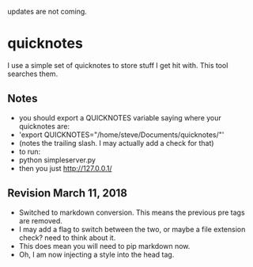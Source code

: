 updates are not coming.

# quicknotes
I use a simple set of quicknotes to store stuff I get hit with. This tool searches them.

## Notes
* you should export a QUICKNOTES variable saying where your quicknotes are:
* 'export QUICKNOTES="/home/steve/Documents/quicknotes/"'
* (notes the trailing slash.  I may actually add a check for that)
* to run:
* python simpleserver.py
* then you just http://127.0.0.1/  

## Revision March 11, 2018
* Switched to markdown conversion. This means the previous pre tags are removed.
* I may add a flag to switch between the two, or maybe a file extension check? need to think about it.
* This does mean you will need to pip markdown now.
* Oh, I am now injecting a style into the head tag.
